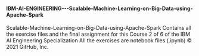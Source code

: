 #### IBM-AI-ENGINEERING---Scalable-Machine-Learning-on-Big-Data-using-Apache-Spark

Scalable-Machine-Learning-on-Big-Data-using-Apache-Spark
Contains all the  exercise files and the final assignment for this Course 2 of 6 of the IBM AI Engineering Specialization
All the exercises are notebook files (.ipynb) 
© 2021 GitHub, Inc.
